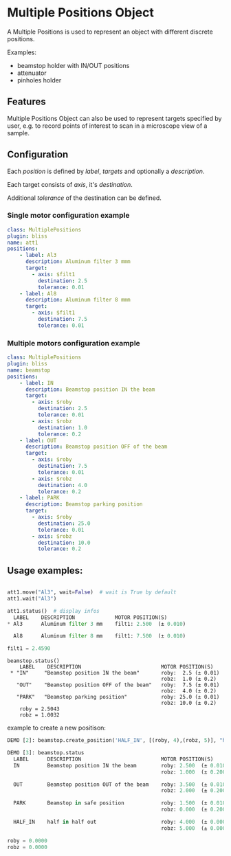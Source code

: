 # Multiple Positions Object

A Multiple Positions is used to represent an object with different discrete
positions.



Examples:

* beamstop holder with IN/OUT positions
* attenuator
* pinholes holder


## Features

Multiple Positions Object can also be used to represent targets specified by
user, e.g. to record points of interest to scan in a microscope view of a
sample.


## Configuration

Each *position* is defined by *label*, *targets* and optionally a *description*.

Each target consists of *axis*, it's *destination*.

Additional *tolerance* of the destination can be defined.

### Single motor configuration example

```yaml
class: MultiplePositions
plugin: bliss
name: att1
positions:
    - label: Al3
      description: Aluminum filter 3 mmm
      target:
        - axis: $filt1
          destination: 2.5
          tolerance: 0.01
    - label: Al8
      description: Aluminum filter 8 mmm
      target:
        - axis: $filt1
          destination: 7.5
          tolerance: 0.01
```

### Multiple motors configuration example
```yaml
class: MultiplePositions
plugin: bliss
name: beamstop
positions:
    - label: IN
      description: Beamstop position IN the beam
      target:
        - axis: $roby
          destination: 2.5
          tolerance: 0.01
        - axis: $robz
          destination: 1.0
          tolerance: 0.2
    - label: OUT
      description: Beamstop position OFF of the beam
      target:
        - axis: $roby
          destination: 7.5
          tolerance: 0.01
        - axis: $robz
          destination: 4.0
          tolerance: 0.2
    - label: PARK
      description: Beamstop parking position
      target:
        - axis: $roby
          destination: 25.0
          tolerance: 0.01
        - axis: $robz
          destination: 10.0
          tolerance: 0.2
```

## Usage examples:
```python

att1.move("Al3", wait=False)  # wait is True by default
att1.wait("Al3")

att1.status()  # display infos
  LABEL    DESCRIPTION             MOTOR POSITION(S)
* Al3      Aluminum filter 3 mm    filt1: 2.500  (± 0.010)

  Al8      Aluminum filter 8 mm    filt1: 7.500  (± 0.010)

filt1 = 2.4590
```


```
beamstop.status()
    LABEL    DESCRIPTION                          MOTOR POSITION(S)
 * "IN"     "Beamstop position IN the beam"       roby:  2.5 (± 0.01)
                                                  robz:  1.0 (± 0.2)
   "OUT"    "Beamstop position OFF of the beam"   roby:  7.5 (± 0.01)
                                                  robz:  4.0 (± 0.2)
   "PARK"   "Beamstop parking position"           roby: 25.0 (± 0.01)
                                                  robz: 10.0 (± 0.2)
    roby = 2.5043
    robz = 1.0032
```

example to create a new positison:

```python
DEMO [2]: beamstop.create_position('HALF_IN', [(roby, 4),(robz, 5)], "half in half out")

DEMO [3]: beamstop.status
  LABEL      DESCRIPTION                          MOTOR POSITION(S)
  IN         Beamstop position IN the beam        roby: 2.500  (± 0.010)
                                                  robz: 1.000  (± 0.200)

  OUT        Beamstop position OUT of the beam    roby: 3.500  (± 0.010)
                                                  robz: 2.000  (± 0.200)

  PARK       Beamstop in safe position            roby: 1.500  (± 0.010)
                                                  robz: 0.000  (± 0.200)

  HALF_IN    half in half out                     roby: 4.000  (± 0.000)
                                                  robz: 5.000  (± 0.000)

roby = 0.0000
robz = 0.0000

```
